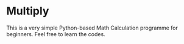 # Multiply
This is a very simple Python-based Math Calculation programme for beginners. 
Feel free to learn the codes.
